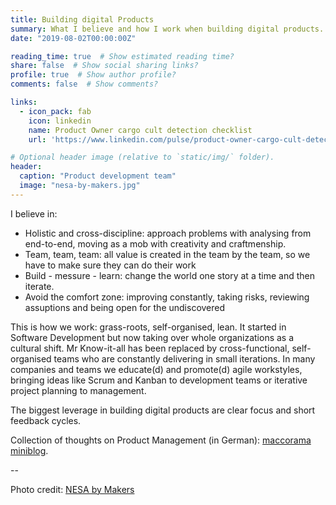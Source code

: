 ```yaml
---
title: Building digital Products
summary: What I believe and how I work when building digital products.
date: "2019-08-02T00:00:00Z"

reading_time: true  # Show estimated reading time?
share: false  # Show social sharing links?
profile: true  # Show author profile?
comments: false  # Show comments?

links:
  - icon_pack: fab
    icon: linkedin
    name: Product Owner cargo cult detection checklist
    url: 'https://www.linkedin.com/pulse/product-owner-cargo-cult-detection-checklist-martin-stahl/'

# Optional header image (relative to `static/img/` folder).
header:
  caption: "Product development team"
  image: "nesa-by-makers.jpg"
---
```

I believe in:

* Holistic and cross-discipline: approach problems with analysing from end-to-end, moving as a mob with creativity and craftmenship. 
* Team, team, team: all value is created in the team by the team, so we have to make sure they can do their work
* Build - messure - learn: change the world one story at a time and then iterate.
* Avoid the comfort zone: improving constantly, taking risks, reviewing assuptions and being open for the undiscovered

This is how we work: grass-roots, self-organised, lean. It started in Software Development but now taking over whole organizations as a cultural shift. Mr Know-it-all has been replaced by cross-functional, self-organised teams who are constantly delivering in small iterations. In many companies and teams we educate(d) and promote(d) agile workstyles, bringing ideas like Scrum and Kanban to development teams or iterative project planning to management.

The biggest leverage in building digital products are clear focus and short feedback cycles.

Collection of thoughts on Product Management (in German): [maccorama miniblog](https://mflx.eu/).


--

Photo credit: [NESA by Makers](https://unsplash.com/@nesabymakers)



